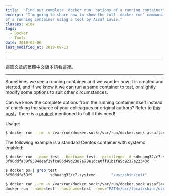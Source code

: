 ```yaml
---
title:  "Find out complete 'docker run' options of a running container"
excerpt: "I'm going to share how to show the full 'docker run' command including all options 
of a running container using a tool by Assaf Lavie." 
classes: wide
tags: 
  - Docker
  - Tools
date: 2018-08-06
last_modified_at: 2019-08-13
---
```


---
這篇文章的繁體中文版本請看[這裡](/zh-tw/find-out-docker-run-command-of-a-running-container)。

---

Sometimes we see a running container and we wonder how it is created and started, and if we know it we can run a same container to test, or slightly modify some options to suit other circumstances.

Can we know the complete options from the running container itself instead of checking the source of your colleagues or original authors? 
Refer to [this post](https://stackoverflow.com/questions/32758793/how-to-show-the-run-command-of-a-docker-container)，there is a [project](https://github.com/lavie/runlike) mentioned to fulfill this need!

Usage:
```bash
$ docker run --rm -v /var/run/docker.sock:/var/run/docker.sock assaflavie/runlike <CONTAINER_ID>
```
The following example is a standard Centos container with systemd enabled:
```bash
$ docker run --name test --hostname test --privileged -d sdhuang32/c7-systemd
3f90ddfa39f9594deaf29fca86d49d2387e79e1dce0ff81b1fa5c9232a22343c

$ docker ps | grep test
3f90ddfa39f9        sdhuang32/c7-systemd       "/usr/sbin/init"         35 seconds ago      Up 30 seconds                                       test

$ docker run --rm -v /var/run/docker.sock:/var/run/docker.sock assaflavie/runlike 3f90ddfa39f9
docker run --name=test --hostname=test --env="PATH=/usr/local/sbin:/usr/local/bin:/usr/sbin:/usr/bin:/sbin:/bin" --env="container=docker" --volume="/sys/fs/cgroup" --privileged --restart=no --label org.label-schema.schema-version="1.0" --label org.label-schema.license="GPLv2" --label org.label-schema.vendor="CentOS" --label org.label-schema.build-date="20181205" --label org.label-schema.name="CentOS Base Image" --detach=true sdhuang32/c7-systemd /usr/sbin/init
```
